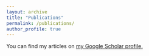 ```yaml
---
layout: archive
title: "Publications"
permalink: /publications/
author_profile: true
---
```


You can find my articles on <u><a href="{{https://scholar.google.com/citations?user=ynGzhugAAAAJ&hl=en&oi=ao}}">my Google Scholar profile</a>.</u>
